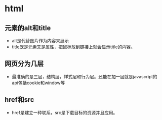 # html

## 元素的alt和title

* alt是代替图片作为内容来展示
* title既是元素又是属性，把鼠标放到链接上就会显示title的内容。

## 网页分为几层

* 最准确的是三层，结构层，样式层和行为层。还能在加一层就是javascript的api包括cookie和window等

## href和src

* href是建立一种联系，src是下载目标的资源并且应用。